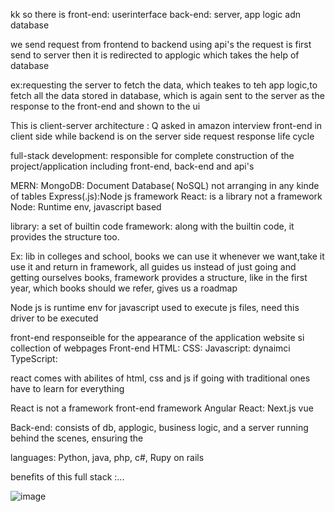 kk so there is 
front-end: userinterface 
back-end: server, app logic adn database 

we send request from frontend to backend using api's 
the request is first send to server then it is redirected to applogic which 
takes the help of database 

ex:requesting the server to fetch the data, which teakes to teh 
app logic,to fetch all the data stored in database, which is again sent to the 
server as the response to the front-end and shown to the ui 

This is client-server architecture  : Q asked in amazon interview 
front-end in client side while backend is on the server side 
request response life cycle


full-stack development: responsible for complete construction of the project/application
including front-end, back-end and api's 

MERN: 
MongoDB: Document Database( NoSQL)
          not arranging in any kinde of tables
Express(.js):Node js framework
React: is a library not a framework
Node: Runtime env, javascript based

library: a set of builtin code 
framework: along with the builtin code, it provides the structure too.

Ex: lib in colleges and school, books we can use it whenever we want,take it use it and 
return in 
framework, all guides us instead of just going and getting ourselves books, framework provides 
a structure, like in the first year, which books should we refer, gives us a roadmap 



Node js is runtime env for javascript
used to execute js files, need this driver to be executed 


front-end responseible for the appearance of the application 
website si collection of webpages
Front-end
HTML: 
CSS: 
Javascript: dynaimci
TypeScript: 


react comes with abilites of  html, css and js
if going with traditional ones have to learn for everything 

React is not a framework 
front-end framework 
Angular 
React: Next.js
vue


Back-end: 
consists of db, applogic, business logic, and a server 
running behind the scenes, ensuring the 

languages: 
Python, java, php, c#, Rupy on rails


benefits of this full stack :...

![image](https://github.com/user-attachments/assets/96a2210e-2127-4723-b80b-83a87850d88b)
